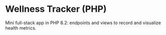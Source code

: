 # Wellness Tracker (PHP) 
Mini full-stack app in PHP 8.2: endpoints and views to record and visualize health metrics. 
